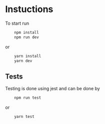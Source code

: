 # Instuctions

To start run

```bash
    npm install
    npm run dev
```

or

```bash
    yarn install
    yarn dev
```

## Tests

Testing is done using jest and can be done by

```bash
    npm run test
```

or

```bash
    yarn test
```
